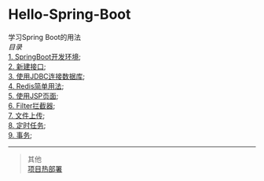 # Hello-Spring-Boot  
学习Spring Boot的用法  
*目录*  
[1. SpringBoot开发环境](https://github.com/xuanu/Hello-Spring-Boot/blob/master/1/HelloSpringBoot.md);     
[2. 新建接口](https://github.com/xuanu/Hello-Spring-Boot/blob/master/2/新建接口.md);     
[3. 使用JDBC连接数据库](https://github.com/xuanu/Hello-Spring-Boot/blob/master/3/Spring%20Boot使用JDBC连接数据库.md);     
[4. Redis简单用法](https://github.com/xuanu/Hello-Spring-Boot/blob/master/4/Redis简单用法.md);   
[5. 使用JSP页面](https://github.com/xuanu/Hello-Spring-Boot/blob/master/5/使用JSP页面.md);   
[6. Filter拦截器](https://github.com/xuanu/Hello-Spring-Boot/blob/master/6/Filter拦截器.md);   
[7. 文件上传](https://github.com/xuanu/Hello-Spring-Boot/blob/master/7/文件上传.md);   
[8. 定时任务](https://github.com/xuanu/Hello-Spring-Boot/blob/master/8/定时任务.md);   
[9. 事务](https://github.com/xuanu/Hello-Spring-Boot/blob/master/9/事务.md);        


---       
> 其他   
[项目热部署](https://github.com/xuanu/Hello-Spring-Boot/blob/master/other/热部署.md)       

